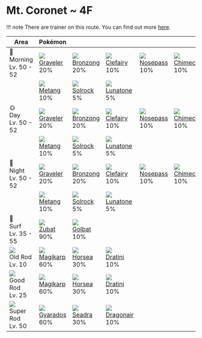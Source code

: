 # Mt. Coronet ~ 4F

!!! note
    There are trainer on this route. You can find out more [here](../../trainer_changes/mt_coronet__4f/).


Area                                  | Pokémon                       | &nbsp;                        | &nbsp;                         | &nbsp;                        | &nbsp;                        | &nbsp;
---                                   | ---                           | ---                           | ---                            | ---                           | ---                           | ---
🌅<br>Morning<br>Lv. 50 - 52           | ![][075]<br>[Graveler]<br>20% | ![][437]<br>[Bronzong]<br>20% | ![][035]<br>[Clefairy]<br>10%  | ![][299]<br>[Nosepass]<br>10% | ![][358]<br>[Chimecho]<br>10% | ![][042]<br>[Golbat]<br>10%
&nbsp;                                | ![][375]<br>[Metang]<br>10%   | ![][338]<br>[Solrock]<br>5%   | ![][337]<br>[Lunatone]<br>5%   | &nbsp;                        | &nbsp;                        | &nbsp;
🌞<br>Day<br>Lv. 50 - 52               | ![][075]<br>[Graveler]<br>20% | ![][437]<br>[Bronzong]<br>20% | ![][035]<br>[Clefairy]<br>10%  | ![][299]<br>[Nosepass]<br>10% | ![][358]<br>[Chimecho]<br>10% | ![][042]<br>[Golbat]<br>10%
&nbsp;                                | ![][375]<br>[Metang]<br>10%   | ![][338]<br>[Solrock]<br>5%   | ![][337]<br>[Lunatone]<br>5%   | &nbsp;                        | &nbsp;                        | &nbsp;
🌙<br>Night<br>Lv. 50 - 52             | ![][075]<br>[Graveler]<br>20% | ![][437]<br>[Bronzong]<br>20% | ![][035]<br>[Clefairy]<br>10%  | ![][299]<br>[Nosepass]<br>10% | ![][358]<br>[Chimecho]<br>10% | ![][042]<br>[Golbat]<br>10%
&nbsp;                                | ![][375]<br>[Metang]<br>10%   | ![][338]<br>[Solrock]<br>5%   | ![][337]<br>[Lunatone]<br>5%   | &nbsp;                        | &nbsp;                        | &nbsp;
🌊<br>Surf<br>Lv. 35 - 55              | ![][041]<br>[Zubat]<br>90%    | ![][042]<br>[Golbat]<br>10%   | &nbsp;                         | &nbsp;                        | &nbsp;                        | &nbsp;
![][old-rod]<br>Old Rod<br>Lv. 10     | ![][129]<br>[Magikarp]<br>60% | ![][116]<br>[Horsea]<br>30%   | ![][147]<br>[Dratini]<br>10%   | &nbsp;                        | &nbsp;                        | &nbsp;
![][good-rod]<br>Good Rod<br>Lv. 25   | ![][129]<br>[Magikarp]<br>60% | ![][116]<br>[Horsea]<br>30%   | ![][147]<br>[Dratini]<br>10%   | &nbsp;                        | &nbsp;                        | &nbsp;
![][super-rod]<br>Super Rod<br>Lv. 50 | ![][130]<br>[Gyarados]<br>60% | ![][117]<br>[Seadra]<br>30%   | ![][148]<br>[Dragonair]<br>10% | &nbsp;                        | &nbsp;                        | &nbsp;

[Clefairy]: ../../pokemon_changes/035/
[Zubat]: ../../pokemon_changes/041/
[Golbat]: ../../pokemon_changes/042/
[Graveler]: ../../pokemon_changes/075/
[Horsea]: ../../pokemon_changes/116/
[Seadra]: ../../pokemon_changes/117/
[Magikarp]: ../../pokemon_changes/129/
[Gyarados]: ../../pokemon_changes/130/
[Dratini]: ../../pokemon_changes/147/
[Dragonair]: ../../pokemon_changes/148/
[Nosepass]: ../../pokemon_changes/299/
[Lunatone]: ../../pokemon_changes/337/
[Solrock]: ../../pokemon_changes/338/
[Chimecho]: ../../pokemon_changes/358/
[Metang]: ../../pokemon_changes/375/
[Bronzong]: ../../pokemon_changes/437/
[good-rod]: ../img/items/good-rod.png
[old-rod]: ../img/items/old-rod.png
[super-rod]: ../img/items/super-rod.png
[035]: ../img/pokemon/035.png
[041]: ../img/pokemon/041.png
[042]: ../img/pokemon/042.png
[075]: ../img/pokemon/075.png
[116]: ../img/pokemon/116.png
[117]: ../img/pokemon/117.png
[129]: ../img/pokemon/129.png
[130]: ../img/pokemon/130.png
[147]: ../img/pokemon/147.png
[148]: ../img/pokemon/148.png
[299]: ../img/pokemon/299.png
[337]: ../img/pokemon/337.png
[338]: ../img/pokemon/338.png
[358]: ../img/pokemon/358.png
[375]: ../img/pokemon/375.png
[437]: ../img/pokemon/437.png
